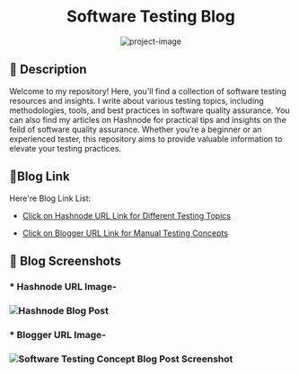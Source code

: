 <h1 id="title" align="center">Software Testing Blog</h1>

<p align="center"><img src="https://socialify.git.ci/shantokumarsaha123/Blog-SoftwareTesting-SQA/image?language=1&amp;name=1&amp;owner=1&amp;stargazers=1&amp;theme=Light" alt="project-image"></p>

## 📝 Description 
Welcome to my repository! Here, you'll find a collection of software testing resources and insights. I write about various testing topics, including methodologies, tools, and best practices in software quality assurance. You can also find my articles on Hashnode for practical tips and insights on the feild of software quality assurance. Whether you’re a beginner or an experienced tester, this repository aims to provide valuable information to elevate your testing practices.


<h2>🚀Blog Link </h2>

Here're Blog Link List:

*  [Click on Hashnode URL Link for Different Testing Topics](https://shanto-kumar-saha.hashnode.dev/?source=top_nav_blog_home)

*  [Click on Blogger URL Link for Manual Testing Concepts](https://shantokumarsaha.blogspot.com/2023/03/software-testing.html)


<h2>📸 Blog Screenshots</h2>

<h3> *   Hashnode URL Image- <h3>

![Hashnode Blog Post](https://github.com/user-attachments/assets/f7efac13-24b3-47ed-a2d7-c17184d51024)

<h3> *   Blogger URL Image- <h3>

![Software Testing Concept Blog Post Screenshot](https://github.com/shantokumarsaha123/SQA-SoftwareTesting-Blog/assets/122052172/9fb18e7b-7ffa-4150-808e-4afe8a3cef16)

